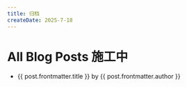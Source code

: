 ```yaml
---
title: 归档
createDate: 2025-7-18
---
```

<script setup>
import { data as posts } from './.vitepress/utils/posts.data.mjs'
</script>


  <h1>All Blog Posts 施工中</h1>
  <ul>
    <li v-for="post of posts">
      <a :href="post.url">{{ post.frontmatter.title }}</a>
      <span>by {{ post.frontmatter.author }}</span>
    </li>
  </ul>
